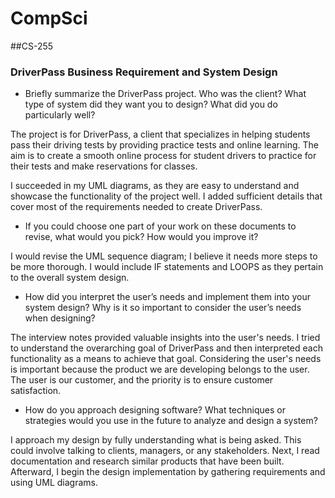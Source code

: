 # CompSci

##CS-255

### DriverPass Business Requirement and System Design

* Briefly summarize the DriverPass project. Who was the client? What type of system did they want you to design?
What did you do particularly well?

The project is for DriverPass, a client that specializes in helping students pass their driving tests by providing practice tests and online learning. The aim is to create a smooth online process for student drivers to practice for their tests and make reservations for classes. 

I succeeded in my UML diagrams, as they are easy to understand and showcase the functionality of the project well. I added sufficient details that cover most of the requirements needed to create DriverPass.

* If you could choose one part of your work on these documents to revise, what would you pick? How would you improve it?

I would revise the UML sequence diagram; I believe it needs more steps to be more thorough. I would include IF statements and LOOPS as they pertain to the overall system design.

* How did you interpret the user’s needs and implement them into your system design? Why is it so important to consider the user’s needs when designing?

The interview notes provided valuable insights into the user's needs. I tried to understand the overarching goal of DriverPass and then interpreted each functionality as a means to achieve that goal. Considering the user's needs is important because the product we are developing belongs to the user. The user is our customer, and the priority is to ensure customer satisfaction.

* How do you approach designing software? What techniques or strategies would you use in the future to analyze and design a system?

I approach my design by fully understanding what is being asked. This could involve talking to clients, managers, or any stakeholders. Next, I read documentation and research similar products that have been built. Afterward, I begin the design implementation by gathering requirements and using UML diagrams.

